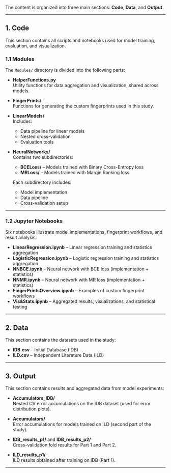 The content is organized into three main sections: **Code**, **Data**, and **Output**.  

---

## 1. Code

This section contains all scripts and notebooks used for model training, evaluation, and visualization.  

### 1.1 Modules
The `Modules/` directory is divided into the following parts:

- **HelperFunctions.py**  
  Utility functions for data aggregation and visualization, shared across models.  

- **FingerPrints/**  
  Functions for generating the custom fingerprints used in this study.  

- **LinearModels/**  
  Includes:  
  - Data pipeline for linear models  
  - Nested cross-validation  
  - Evaluation tools  

- **NeuralNetworks/**  
  Contains two subdirectories:  
  - **BCELoss/** – Models trained with Binary Cross-Entropy loss  
  - **MRLoss/** – Models trained with Margin Ranking loss  

  Each subdirectory includes:  
  - Model implementation  
  - Data pipeline  
  - Cross-validation setup  

---

### 1.2 Jupyter Notebooks
Six notebooks illustrate model implementations, fingerprint workflows, and result analysis:

- **LinearRegression.ipynb** – Linear regression training and statistics aggregation  
- **LogisticRegression.ipynb** – Logistic regression training and statistics aggregation  
- **NNBCE.ipynb** – Neural network with BCE loss (implementation + statistics)  
- **NNMR.ipynb** – Neural network with MR loss (implementation + statistics)  
- **FingerPrintsOverview.ipynb** – Examples of custom fingerprint workflows  
- **Vis&Stats.ipynb** – Aggregated results, visualizations, and statistical testing  

---

## 2. Data

This section contains the datasets used in the study:  

- **IDB.csv** – Initial Database (IDB)  
- **ILD.csv** – Independent Literature Data (ILD)  

---

## 3. Output

This section contains results and aggregated data from model experiments:  

- **Accumulators_IDB/**  
  Nested CV error accumulations on the IDB dataset (used for error distribution plots).  

- **Accumulators/**  
  Error accumulations for models trained on ILD (second part of the study).  

- **IDB_results_p1/** and **IDB_results_p2/**  
  Cross-validation fold results for Part 1 and Part 2.  

- **ILD_results_p1/**  
  ILD results obtained after training on IDB (Part 1).  

---

